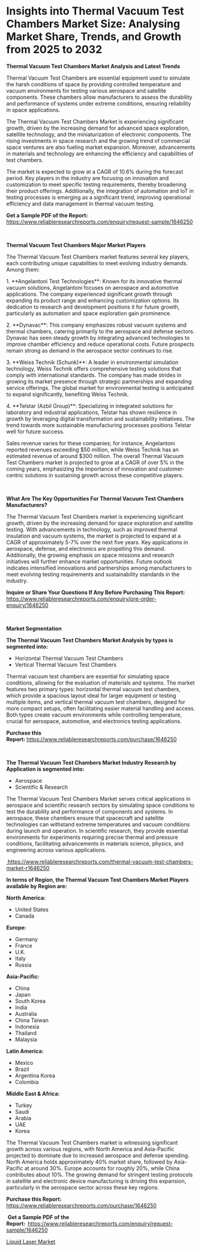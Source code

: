 <p><h1>Insights into Thermal Vacuum Test Chambers Market Size: Analysing Market Share, Trends, and Growth from 2025 to 2032</h1></p><p><strong>Thermal Vacuum Test Chambers Market Analysis and Latest Trends</strong></p>
<p><p>Thermal Vacuum Test Chambers are essential equipment used to simulate the harsh conditions of space by providing controlled temperature and vacuum environments for testing various aerospace and satellite components. These chambers allow manufacturers to assess the durability and performance of systems under extreme conditions, ensuring reliability in space applications.</p><p>The Thermal Vacuum Test Chambers Market is experiencing significant growth, driven by the increasing demand for advanced space exploration, satellite technology, and the miniaturization of electronic components. The rising investments in space research and the growing trend of commercial space ventures are also fueling market expansion. Moreover, advancements in materials and technology are enhancing the efficiency and capabilities of test chambers.</p><p>The market is expected to grow at a CAGR of 10.6% during the forecast period. Key players in the industry are focusing on innovation and customization to meet specific testing requirements, thereby broadening their product offerings. Additionally, the integration of automation and IoT in testing processes is emerging as a significant trend, improving operational efficiency and data management in thermal vacuum testing.</p></p>
<p><strong>Get a Sample PDF of the Report:&nbsp;</strong> <a href="https://www.reliableresearchreports.com/enquiry/request-sample/1646250?utm_campaign=2652&utm_medium=2&utm_source=Github&utm_content=ia&utm_term=11042025&utm_id=thermal-vacuum-test-chambers">https://www.reliableresearchreports.com/enquiry/request-sample/1646250</a></p>
<p>&nbsp;</p>
<p><strong>Thermal Vacuum Test Chambers Major Market Players</strong></p>
<p><p>The Thermal Vacuum Test Chambers market features several key players, each contributing unique capabilities to meet evolving industry demands. Among them:</p><p>1. **Angelantoni Test Technologies**: Known for its innovative thermal vacuum solutions, Angelantoni focuses on aerospace and automotive applications. The company experienced significant growth through expanding its product range and enhancing customization options. Its dedication to research and development positions it for future growth, particularly as automation and space exploration gain prominence.</p><p>2. **Dynavac**: This company emphasizes robust vacuum systems and thermal chambers, catering primarily to the aerospace and defense sectors. Dynavac has seen steady growth by integrating advanced technologies to improve chamber efficiency and reduce operational costs. Future prospects remain strong as demand in the aerospace sector continues to rise.</p><p>3. **Weiss Technik (Schunk)**: A leader in environmental simulation technology, Weiss Technik offers comprehensive testing solutions that comply with international standards. The company has made strides in growing its market presence through strategic partnerships and expanding service offerings. The global market for environmental testing is anticipated to expand significantly, benefiting Weiss Technik.</p><p>4. **Telstar (Azbil Group)**: Specializing in integrated solutions for laboratory and industrial applications, Telstar has shown resilience in growth by leveraging digital transformation and sustainability initiatives. The trend towards more sustainable manufacturing processes positions Telstar well for future success.</p><p>Sales revenue varies for these companies; for instance, Angelantoni reported revenues exceeding $50 million, while Weiss Technik has an estimated revenue of around $300 million. The overall Thermal Vacuum Test Chambers market is projected to grow at a CAGR of over 5% in the coming years, emphasizing the importance of innovation and customer-centric solutions in sustaining growth across these competitive players.</p></p>
<p>&nbsp;</p>
<p><strong>What Are The Key Opportunities For Thermal Vacuum Test Chambers Manufacturers?</strong></p>
<p><p>The Thermal Vacuum Test Chambers market is experiencing significant growth, driven by the increasing demand for space exploration and satellite testing. With advancements in technology, such as improved thermal insulation and vacuum systems, the market is projected to expand at a CAGR of approximately 5-7% over the next five years. Key applications in aerospace, defense, and electronics are propelling this demand. Additionally, the growing emphasis on space missions and research initiatives will further enhance market opportunities. Future outlook indicates intensified innovations and partnerships among manufacturers to meet evolving testing requirements and sustainability standards in the industry.</p></p>
<p><strong>Inquire or Share Your Questions If Any Before Purchasing This Report:</strong> <a href="https://www.reliableresearchreports.com/enquiry/pre-order-enquiry/1646250?utm_campaign=2652&utm_medium=2&utm_source=Github&utm_content=ia&utm_term=11042025&utm_id=thermal-vacuum-test-chambers">https://www.reliableresearchreports.com/enquiry/pre-order-enquiry/1646250</a></p>
<p>&nbsp;</p>
<p><strong>Market Segmentation</strong></p>
<p><strong>The Thermal Vacuum Test Chambers Market Analysis by types is segmented into:</strong></p>
<p><ul><li>Horizontal Thermal Vacuum Test Chambers</li><li>Vertical Thermal Vacuum Test Chambers</li></ul></p>
<p><p>Thermal vacuum test chambers are essential for simulating space conditions, allowing for the evaluation of materials and systems. The market features two primary types: horizontal thermal vacuum test chambers, which provide a spacious layout ideal for larger equipment or testing multiple items, and vertical thermal vacuum test chambers, designed for more compact setups, often facilitating easier material handling and access. Both types create vacuum environments while controlling temperature, crucial for aerospace, automotive, and electronics testing applications.</p></p>
<p><strong>Purchase this Report:&nbsp;</strong><a href="https://www.reliableresearchreports.com/purchase/1646250?utm_campaign=2652&utm_medium=2&utm_source=Github&utm_content=ia&utm_term=11042025&utm_id=thermal-vacuum-test-chambers">https://www.reliableresearchreports.com/purchase/1646250</a></p>
<p>&nbsp;</p>
<p><strong>The Thermal Vacuum Test Chambers Market Industry Research by Application is segmented into:</strong></p>
<p><ul><li>Aerospace</li><li>Scientific & Research</li></ul></p>
<p><p>The Thermal Vacuum Test Chambers Market serves critical applications in aerospace and scientific research sectors by simulating space conditions to test the durability and performance of components and systems. In aerospace, these chambers ensure that spacecraft and satellite technologies can withstand extreme temperatures and vacuum conditions during launch and operation. In scientific research, they provide essential environments for experiments requiring precise thermal and pressure conditions, facilitating advancements in materials science, physics, and engineering across various applications.</p></p>
<p><a href="https://www.reliableresearchreports.com/thermal-vacuum-test-chambers-market-r1646250?utm_campaign=2652&utm_medium=2&utm_source=Github&utm_content=ia&utm_term=11042025&utm_id=thermal-vacuum-test-chambers">&nbsp;https://www.reliableresearchreports.com/thermal-vacuum-test-chambers-market-r1646250</a></p>
<p><strong>In terms of Region, the Thermal Vacuum Test Chambers Market Players available by Region are:</strong></p>
<p>
    <p> <strong> North America: </strong>
        <ul>
            <li>United States</li>
            <li>Canada</li>
        </ul>
        </p> 
    <p> <strong> Europe: </strong>
        <ul>
            <li>Germany</li>
            <li>France</li>
            <li>U.K.</li>
            <li>Italy</li>
            <li>Russia</li>
        </ul>
        </p> 
    <p> <strong> Asia-Pacific: </strong>
        <ul>
            <li>China</li>
            <li>Japan</li>
            <li>South Korea</li>
            <li>India</li>
            <li>Australia</li>
            <li>China Taiwan</li>
            <li>Indonesia</li>
            <li>Thailand</li>
            <li>Malaysia</li>
        </ul>
        </p> 
    <p> <strong> Latin America: </strong>
        <ul>
            <li>Mexico</li>
            <li>Brazil</li>
            <li>Argentina Korea</li>
            <li>Colombia</li>
        </ul>
        </p> 
    <p> <strong> Middle East & Africa: </strong>
        <ul>
            <li>Turkey</li>
            <li>Saudi</li>
            <li>Arabia</li>
            <li>UAE</li>
            <li>Korea</li>
        </ul>
    </p>
    </p>
<p><p>The Thermal Vacuum Test Chambers market is witnessing significant growth across various regions, with North America and Asia-Pacific projected to dominate due to increased aerospace and defense spending. North America holds approximately 40% market share, followed by Asia-Pacific at around 30%. Europe accounts for roughly 20%, while China contributes about 10%. The growing demand for stringent testing protocols in satellite and electronic device manufacturing is driving this expansion, particularly in the aerospace sector across these key regions.</p></p>
<p><strong>Purchase this Report: </strong><a href="https://www.reliableresearchreports.com/purchase/1646250?utm_campaign=2652&utm_medium=2&utm_source=Github&utm_content=ia&utm_term=11042025&utm_id=thermal-vacuum-test-chambers">https://www.reliableresearchreports.com/purchase/1646250</a></p>
<p>&nbsp;<strong>Get a Sample PDF of the Report:&nbsp;&nbsp;</strong><a href="https://www.reliableresearchreports.com/enquiry/request-sample/1646250?utm_campaign=2652&utm_medium=2&utm_source=Github&utm_content=ia&utm_term=11042025&utm_id=thermal-vacuum-test-chambers">https://www.reliableresearchreports.com/enquiry/request-sample/1646250</a></p>
<p><strong></strong></p>
<p><p><a href="https://github.com/sderolza/Market-Research-Report-List-1/blob/main/liquid-laser-market.md?utm_campaign=2652&utm_medium=2&utm_source=Github&utm_content=ia&utm_term=11042025&utm_id=thermal-vacuum-test-chambers">Liquid Laser Market</a></p></p>